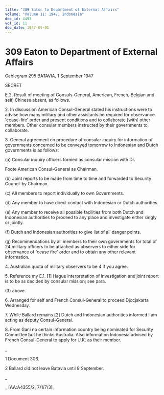 ```yaml
---
title: "309 Eaton to Department of External Affairs"
volume: "Volume 11: 1947, Indonesia"
doc_id: 4493
vol_id: 11
doc_date: 1947-09-01
---
```


# 309 Eaton to Department of External Affairs

Cablegram 295 BATAVIA, 1 September 1947

SECRET

E.2. Result of meeting of Consuls-General, American, French, Belgian and self, Chinese absent, as follows.

2\. In discussion American Consul-General stated his instructions were to advise how many military and other assistants he required for observance 'cease-fire' order and present conditions and to collaborate [with] other members. Other consular members instructed by their governments to collaborate.

3\. General agreement on procedure of consular inquiry for information of governments concerned to be conveyed tomorrow to Indonesian and Dutch governments is as follows:

(a) Consular inquiry officers formed as consular mission with Dr.

Foote American Consul-General as Chairman.

(b) Joint reports to be made from time to time and forwarded to Security Council by Chairman.

(c) All members to report individually to own Governments.

(d) Any member to have direct contact with Indonesian or Dutch authorities.

(e) Any member to receive all possible facilities from both Dutch and Indonesian authorities to proceed to any place and investigate either singly or jointly.

(f) Dutch and Indonesian authorities to give list of all danger points.

(g) Recommendations by all members to their own governments for total of 24 military officers to be attached as observers to either side for observance of 'cease fire' order and to obtain any other relevant information.

4\. Australian quota of military observers to be 4 if you agree.

5\. Reference my E.1. [1] Hague interpretation of investigation and joint report is to be as decided by consular mission; see para.

(3) above.

6\. Arranged for self and French Consul-General to proceed Djocjakarta Wednesday.

7\. While Ballard remains [2] Dutch and Indonesian authorities informed I am acting as deputy Consul-General.

8\. From Gani no certain information country being nominated for Security Committee but he thinks Australia. Also information Indonesia advised by French Consul-General to apply for U.K. as their member.

_

1 Document 306.

2 Ballard did not leave Batavia until 9 September.

_

_ [AA:A4355/2, 7/1/7/3]_
